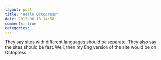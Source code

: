 ```yaml
---
layout: post
title: "Hello Octopress"
date: 2013-06-18 14:58
comments: true
categories: 
---
```


They say sites with different languages should be separate. They also say the sites should be fast. Well, then my Eng version of the site would be on Octopress.
